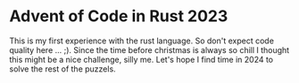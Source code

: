 # Advent of Code in Rust 2023

This is my first experience with the rust language. So don't expect code quality
here ... ;). Since the time before christmas is always so chill I thought this
might be a nice challenge, silly me. Let's hope I find time in 2024 to solve the rest of
the puzzels.
